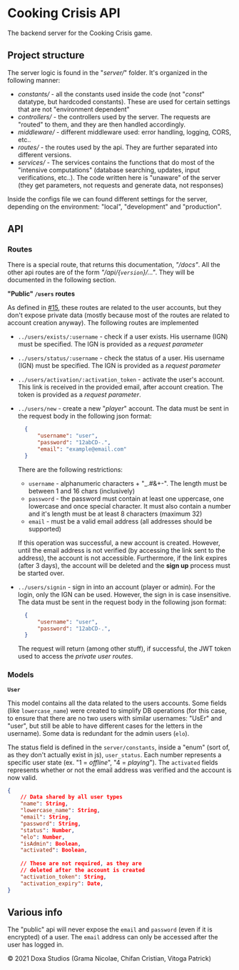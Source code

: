 # Cooking Crisis API

The backend server for the Cooking Crisis game.

## Project structure

The server logic is found in the "_server/_" folder. It's organized in the following manner:

- _constants/_ - all the constants used inside the code (not "_const_" datatype, but hardcoded constants). These are used for certain settings that are not "environment dependent"
- _controllers/_ - the controllers used by the server. The requests are "routed" to them, and they are then handled accordingly.
- _middleware/_ - different middleware used: error handling, logging, CORS, etc..
- _routes/_ - the routes used by the api. They are further separated into different versions.
- _services/_ -  The services contains the functions that do most of the "intensive computations" (database searching, updates, input verifications, etc..). The code written here is "unaware" of the server (they get parameters, not requests and generate data, not responses)

Inside the configs file we can found different settings for the server, depending on the environment: "local", "development" and "production".

## API

### Routes

There is a special route, that returns this documentation, _"/docs"_. All the other api routes are of the form _"/api/{`version`}/..."_. They will be documented in the following section.

**"Public" `/users` routes**

As defined in [#15](https://github.com/gramanicu/cooking-crisis-api/issues/15), these routes are related to the user accounts, but they don't expose private data (mostly because most of the routes are related to account creation anyway). The following routes are implemented

- `../users/exists/:username` - check if a user exists. His username (IGN) must be specified. The IGN is provided as a _request parameter_
- `../users/status/:username` - check the status of a user. His username (IGN) must be specified. The IGN is provided as a _request parameter_
- `../users/activation/:activation_token` - activate the user's account. This link is received in the provided email, after account creation. The token is provided as a _request parameter_.
- `../users/new` - create a new "_player_" account. The data must be sent in the request body in the following json format:

  ```json
    {
        "username": "user",
        "password": "12abCD-.",
        "email": "example@email.com"
    }
  ```

  There are the following restrictions:
  - `username` - alphanumeric characters + "_.#&+-". The length must be between 1 and 16 chars (inclusively)
  - `password` - the password must contain at least one uppercase, one lowercase and once special character. It must also contain a number and it's length must be at least 8 characters (maximum 32)
  - `email` - must be a valid email address (all addresses should be supported)
  
  If this operation was successful, a new account is created. However, until the email address is not verified (by accessing the link sent to the address), the account is not accessible. Furthermore, if the link expires (after 3 days), the account will be deleted and the **sign up** process must be started over.

- `../users/signin` - sign in into an account (player or admin). For the login, only the IGN can be used. However, the sign in is case insensitive. The data must be sent in the request body in the following json format:

  ```json
    {
        "username": "user",
        "password": "12abCD-.",
    }
  ```

  The request will return (among other stuff), if successful, the JWT token used to access the _private user routes_.

### Models

**`User`**

This model contains all the data related to the users accounts. Some fields (like `lowercase_name`) were created to simplify DB operations (for this case, to ensure that there are no two users with similar usernames: "UsEr" and "user", but still be able to have different cases for the letters in the username). Some data is redundant for the admin users (`elo`).

The status field is defined in the `server/constants`, inside a "enum" (sort of, as they don't actually exist in js), `user_status`. Each number represents a specific user state (ex. "1 = _offline_", "4 = _playing_"). The `activated` fields represents whether or not the email address was verified and the account is now valid.

```json
{
    // Data shared by all user types
    "name": String,
    "lowercase_name": String,
    "email": String,
    "password": String,
    "status": Number,
    "elo": Number,
    "isAdmin": Boolean,
    "activated": Boolean,
    
    // These are not required, as they are 
    // deleted after the account is created
    "activation_token": String,
    "activation_expiry": Date,
}
```

<!-- This heading can be renamed / documentation in it relocated/reorganized -->
## Various info

The "public" api will never expose the `email` and `password` (even if it is encrypted) of a user. The `email` address can only be accessed after the user has logged in.

© 2021 Doxa Studios (Grama Nicolae, Chifan Cristian, Vitoga Patrick)
